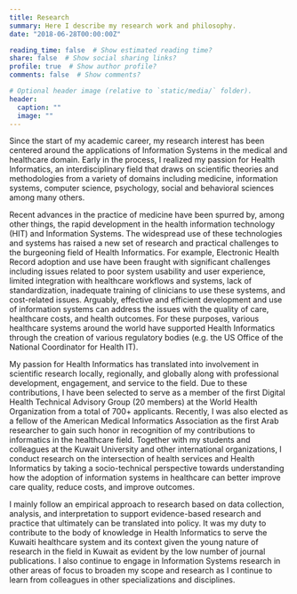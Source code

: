 ```yaml
---
title: Research
summary: Here I describe my research work and philosophy.
date: "2018-06-28T00:00:00Z"

reading_time: false  # Show estimated reading time?
share: false  # Show social sharing links?
profile: true  # Show author profile?
comments: false  # Show comments?

# Optional header image (relative to `static/media/` folder).
header:
  caption: ""
  image: ""
---
```


Since the start of my academic career, my research interest has been centered around the applications of Information Systems in the medical and healthcare domain. Early in the process, I realized my passion for Health Informatics, an interdisciplinary field that draws on scientific theories and methodologies from a variety of domains including medicine, information systems, computer science, psychology, social and behavioral sciences among many others. 

Recent advances in the practice of medicine have been spurred by, among other things, the rapid development in the health information technology (HIT) and Information Systems. The widespread use of these technologies and systems has raised a new set of research and practical challenges to the burgeoning field of Health Informatics. For example, Electronic Health Record adoption and use have been fraught with significant challenges including issues related to poor system usability and user experience, limited integration with healthcare workflows and systems, lack of standardization, inadequate training of clinicians to use these systems, and cost-related issues. Arguably, effective and efficient development and use of information systems can address the issues with the quality of care, healthcare costs, and health outcomes. For these purposes, various healthcare systems around the world have supported Health Informatics through the creation of various regulatory bodies (e.g. the US Office of the National Coordinator for Health IT). 

My passion for Health Informatics has translated into involvement in scientific research locally, regionally, and globally along with professional development, engagement, and service to the field. Due to these contributions, I have been selected to serve as a member of the first Digital Health Technical Advisory Group (20 members) at the World Health Organization from a total of 700+ applicants. Recently, I was also elected as a fellow of the American Medical Informatics Association as the first Arab researcher to gain such honor in recognition of my contributions to informatics in the healthcare field. Together with my students and colleagues at the Kuwait University and other international organizations, I conduct research on the intersection of health services and Health Informatics by taking a socio-technical perspective towards understanding how the adoption of information systems in healthcare can better improve care quality, reduce costs, and improve outcomes.

I mainly follow an empirical approach to research based on data collection, analysis, and interpretation to support evidence-based research and practice that ultimately can be translated into policy. It was my duty to contribute to the body of knowledge in Health Informatics to serve the Kuwaiti healthcare system and its context given the young nature of research in the field in Kuwait as evident by the low number of journal publications. I also continue to engage in Information Systems research in other areas of focus to broaden my scope and research as I continue to learn from colleagues in other specializations and disciplines.
